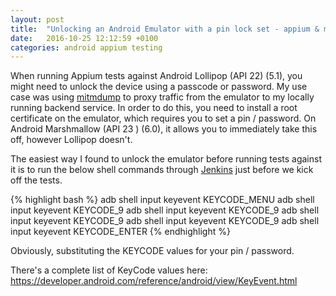 ```yaml
---
layout: post
title:  "Unlocking an Android Emulator with a pin lock set - appium & mitmdump"
date:   2016-10-25 12:12:59 +0100
categories: android appium testing
---
```


When running Appium tests against Android Lollipop (API 22) (5.1), you might need to unlock the device using a passcode or password. My use case was using [mitmdump](https://mitmproxy.org/) to proxy traffic from the emulator to my locally running backend service. In order to do this, you need to install a root certificate on the emulator, which requires you to set a pin / password. On Android Marshmallow (API 23 ) (6.0), it allows you to immediately take this off, however Lollipop doesn't.

The easiest way I found to unlock the emulator before running tests against it is to run the below shell commands through [Jenkins](https://jenkins.io) just before we kick off the tests. 

{% highlight bash %}
adb shell input keyevent KEYCODE_MENU
adb shell input keyevent KEYCODE_9
adb shell input keyevent KEYCODE_9
adb shell input keyevent KEYCODE_9
adb shell input keyevent KEYCODE_9
adb shell input keyevent KEYCODE_ENTER
{% endhighlight %}

Obviously, substituting the KEYCODE values for your pin / password. 

There's a complete list of KeyCode values here: <https://developer.android.com/reference/android/view/KeyEvent.html>